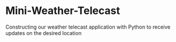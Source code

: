 # Mini-Weather-Telecast
Constructing our weather telecast application with Python to receive updates on the desired location
